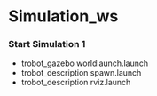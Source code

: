 # Simulation_ws

### Start Simulation 1
- trobot_gazebo worldlaunch.launch
- trobot_description spawn.launch
- trobot_description rviz.launch
